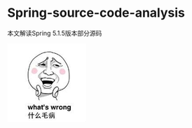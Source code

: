 # Spring-source-code-analysis
本文解读Spring 5.1.5版本部分源码


![image](https://github.com/yanglin1501804006/Spring-source-code-analysis/blob/master/images/20190724.png)
